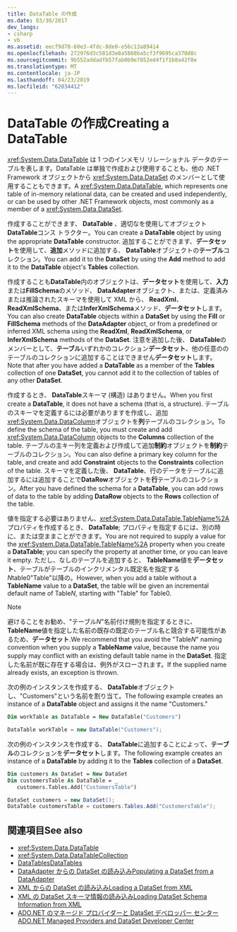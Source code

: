 ```yaml
---
title: DataTable の作成
ms.date: 03/30/2017
dev_langs:
- csharp
- vb
ms.assetid: eecf9d78-60e3-4fdc-8de0-e56c13a89414
ms.openlocfilehash: 272976d3c581d3e8a5860ba5cf3f9695ca370d8c
ms.sourcegitcommit: 9b552addadfb57fab0b9e7852ed4f1f1b8a42f8e
ms.translationtype: MT
ms.contentlocale: ja-JP
ms.lasthandoff: 04/23/2019
ms.locfileid: "62034412"
---
```

# <a name="creating-a-datatable"></a><span data-ttu-id="500f6-102">DataTable の作成</span><span class="sxs-lookup"><span data-stu-id="500f6-102">Creating a DataTable</span></span>
<span data-ttu-id="500f6-103"><xref:System.Data.DataTable> は 1 つのインメモリ リレーショナル データのテーブルを表します。DataTable は単独で作成および使用することも、他の .NET Framework オブジェクトから <xref:System.Data.DataSet> のメンバーとして使用することもできます。</span><span class="sxs-lookup"><span data-stu-id="500f6-103">A <xref:System.Data.DataTable>, which represents one table of in-memory relational data, can be created and used independently, or can be used by other .NET Framework objects, most commonly as a member of a <xref:System.Data.DataSet>.</span></span>  
  
 <span data-ttu-id="500f6-104">作成することができます、 **DataTable** 、適切なを使用してオブジェクト**DataTable**コンス トラクター。</span><span class="sxs-lookup"><span data-stu-id="500f6-104">You can create a **DataTable** object by using the appropriate **DataTable** constructor.</span></span> <span data-ttu-id="500f6-105">追加することができます、**データセット**を使用して、**追加**メソッドに追加する、 **DataTable**オブジェクトの**テーブル**コレクション。</span><span class="sxs-lookup"><span data-stu-id="500f6-105">You can add it to the **DataSet** by using the **Add** method to add it to the **DataTable** object's **Tables** collection.</span></span>  
  
 <span data-ttu-id="500f6-106">作成することも**DataTable**内のオブジェクトは、**データセット**を使用して、**入力**または**FillSchema**のメソッド、 **DataAdapter**オブジェクト、または、定義済みまたは推論されたスキーマを使用して XML から、 **ReadXml**、 **ReadXmlSchema**、または**InferXmlSchema**メソッド、**データセット**します。</span><span class="sxs-lookup"><span data-stu-id="500f6-106">You can also create **DataTable** objects within a **DataSet** by using the **Fill** or **FillSchema** methods of the **DataAdapter** object, or from a predefined or inferred XML schema using the **ReadXml**, **ReadXmlSchema**, or **InferXmlSchema** methods of the **DataSet**.</span></span> <span data-ttu-id="500f6-107">注意を追加した後、 **DataTable**のメンバーとして、**テーブル**いずれかのコレクション**データセット**、他の任意ののテーブルのコレクションに追加することはできません**データセット**します。</span><span class="sxs-lookup"><span data-stu-id="500f6-107">Note that after you have added a **DataTable** as a member of the **Tables** collection of one **DataSet**, you cannot add it to the collection of tables of any other **DataSet**.</span></span>  
  
 <span data-ttu-id="500f6-108">作成するとき、 **DataTable**スキーマ (構造) はありません。</span><span class="sxs-lookup"><span data-stu-id="500f6-108">When you first create a **DataTable**, it does not have a schema (that is, a structure).</span></span> <span data-ttu-id="500f6-109">テーブルのスキーマを定義するには必要がありますを作成し、追加<xref:System.Data.DataColumn>オブジェクトを**列**テーブルのコレクション。</span><span class="sxs-lookup"><span data-stu-id="500f6-109">To define the schema of the table, you must create and add <xref:System.Data.DataColumn> objects to the **Columns** collection of the table.</span></span> <span data-ttu-id="500f6-110">テーブルの主キー列を定義および作成して追加**制約**オブジェクトを**制約**テーブルのコレクション。</span><span class="sxs-lookup"><span data-stu-id="500f6-110">You can also define a primary key column for the table, and create and add **Constraint** objects to the **Constraints** collection of the table.</span></span> <span data-ttu-id="500f6-111">スキーマを定義した後、 **DataTable**、行のデータをテーブルに追加するには追加することで**DataRow**オブジェクトを**行**テーブルのコレクション。</span><span class="sxs-lookup"><span data-stu-id="500f6-111">After you have defined the schema for a **DataTable**, you can add rows of data to the table by adding **DataRow** objects to the **Rows** collection of the table.</span></span>  
  
 <span data-ttu-id="500f6-112">値を指定する必要はありません、<xref:System.Data.DataTable.TableName%2A>プロパティを作成するとき、 **DataTable**; プロパティを指定するには、別の時に、または空ままことができます。</span><span class="sxs-lookup"><span data-stu-id="500f6-112">You are not required to supply a value for the <xref:System.Data.DataTable.TableName%2A> property when you create a **DataTable**; you can specify the property at another time, or you can leave it empty.</span></span> <span data-ttu-id="500f6-113">ただし、なしのテーブルを追加すると、 **TableName**値を**データセット**、テーブルがテーブルのインクリメンタル既定名を指定する*N*table0"Table"以降の。</span><span class="sxs-lookup"><span data-stu-id="500f6-113">However, when you add a table without a **TableName** value to a **DataSet**, the table will be given an incremental default name of Table*N*, starting with "Table" for Table0.</span></span>  
  
> [!NOTE]
>  <span data-ttu-id="500f6-114">避けることをお勧め、"テーブル*N*"名前付け規則を指定するときに、 **TableName**値を指定した名前の既存の既定のテーブル名と競合する可能性があるため、**データセット**.</span><span class="sxs-lookup"><span data-stu-id="500f6-114">We recommend that you avoid the "Table*N*" naming convention when you supply a **TableName** value, because the name you supply may conflict with an existing default table name in the **DataSet**.</span></span> <span data-ttu-id="500f6-115">指定した名前が既に存在する場合は、例外がスローされます。</span><span class="sxs-lookup"><span data-stu-id="500f6-115">If the supplied name already exists, an exception is thrown.</span></span>  
  
 <span data-ttu-id="500f6-116">次の例のインスタンスを作成する、 **DataTable**オブジェクトし、"Customers"という名前を割り当て。</span><span class="sxs-lookup"><span data-stu-id="500f6-116">The following example creates an instance of a **DataTable** object and assigns it the name "Customers."</span></span>  
  
```vb  
Dim workTable as DataTable = New DataTable("Customers")  
```  
  
```csharp  
DataTable workTable = new DataTable("Customers");  
```  
  
 <span data-ttu-id="500f6-117">次の例のインスタンスを作成する、 **DataTable**に追加することによって、**テーブル**のコレクションを**データセット**します。</span><span class="sxs-lookup"><span data-stu-id="500f6-117">The following example creates an instance of a **DataTable** by adding it to the **Tables** collection of a **DataSet**.</span></span>  
  
```vb  
Dim customers As DataSet = New DataSet  
Dim customersTable As DataTable = _  
   customers.Tables.Add("CustomersTable")  
```  
  
```csharp  
DataSet customers = new DataSet();  
DataTable customersTable = customers.Tables.Add("CustomersTable");  
```  
  
## <a name="see-also"></a><span data-ttu-id="500f6-118">関連項目</span><span class="sxs-lookup"><span data-stu-id="500f6-118">See also</span></span>

- <xref:System.Data.DataTable>
- <xref:System.Data.DataTableCollection>
- [<span data-ttu-id="500f6-119">DataTables</span><span class="sxs-lookup"><span data-stu-id="500f6-119">DataTables</span></span>](../../../../../docs/framework/data/adonet/dataset-datatable-dataview/datatables.md)
- [<span data-ttu-id="500f6-120">DataAdapter からの DataSet の読み込み</span><span class="sxs-lookup"><span data-stu-id="500f6-120">Populating a DataSet from a DataAdapter</span></span>](../../../../../docs/framework/data/adonet/populating-a-dataset-from-a-dataadapter.md)
- [<span data-ttu-id="500f6-121">XML からの DataSet の読み込み</span><span class="sxs-lookup"><span data-stu-id="500f6-121">Loading a DataSet from XML</span></span>](../../../../../docs/framework/data/adonet/dataset-datatable-dataview/loading-a-dataset-from-xml.md)
- [<span data-ttu-id="500f6-122">XML の DataSet スキーマ情報の読み込み</span><span class="sxs-lookup"><span data-stu-id="500f6-122">Loading DataSet Schema Information from XML</span></span>](../../../../../docs/framework/data/adonet/dataset-datatable-dataview/loading-dataset-schema-information-from-xml.md)
- [<span data-ttu-id="500f6-123">ADO.NET のマネージド プロバイダーと DataSet デベロッパー センター</span><span class="sxs-lookup"><span data-stu-id="500f6-123">ADO.NET Managed Providers and DataSet Developer Center</span></span>](https://go.microsoft.com/fwlink/?LinkId=217917)
